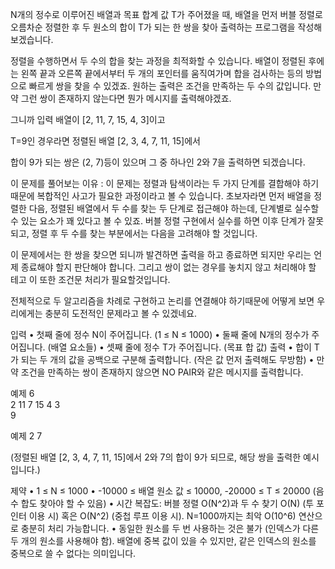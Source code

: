 N개의 정수로 이루어진 배열과 목표 합계 값 T가 주어졌을 때, 
배열을 먼저 버블 정렬로 오름차순 정렬한 후 
두 원소의 합이 T가 되는 한 쌍을 찾아 
출력하는 프로그램을 작성해보겠습니다. 

정렬을 수행하면서 두 수의 합을 찾는 과정을 최적화할 수 있습니다. 
배열이 정렬된 후에는 왼쪽 끝과 오른쪽 끝에서부터 두 개의 포인터를 움직여가며 
합을 검사하는 등의 방법으로 빠르게 쌍을 찾을 수 있겠죠. 
원하는 출력은 조건을 만족하는 두 수의 값입니다. 
만약 그런 쌍이 존재하지 않는다면 뭔가 메시지를 출력해야겠죠. 

그니까 입력 배열이 [2, 11, 7, 15, 4, 3]이고 

T=9인 경우라면 정렬된 배열 [2, 3, 4, 7, 11, 15]에서 

합이 9가 되는 쌍은 (2, 7)등이 있으며 
그 중 하나인 2와 7을 출력하면 되겠습니다.

이 문제를 풀어보는 이유 : 이 문제는 정렬과 탐색이라는 
두 가지 단계를 결합해야 하기때문에 복합적인 사고가 필요한 과정이라고 볼 수 있습니다. 
초보자라면 먼저 배열을 정렬한 다음, 
정렬된 배열에서 두 수를 찾는 두 단계로 접근해야 하는데, 
단계별로 실수할 수 있는 요소가 꽤 있다고 볼 수 있죠. 
버블 정렬 구현에서 실수를 하면 이후 단계가 잘못되고, 
정렬 후 두 수를 찾는 부분에서는 다음을 고려해야 할 것입니다.

이 문제에서는 한 쌍을 찾으면 되니까 발견하면 출력을 하고 
종료하면 되지만 우리는 언제 종료해야 할지 판단해야 합니다. 
그리고 쌍이 없는 경우를 놓치지 않고 처리해야 할 테고 
이 또한 조건문 처리가 필요할것입니다. 

전체적으로 두 알고리즘을 차례로 구현하고 
논리를 연결해야 하기때문에 
어떻게 보면 우리에게는 충분히 도전적인 문제라고 볼 수 있겠네요.

입력
• 첫째 줄에 정수 N이 주어집니다. (1 ≤ N ≤ 1000)
• 둘째 줄에 N개의 정수가 주어집니다. (배열 요소들)
• 셋째 줄에 정수 T가 주어집니다. (목표 합 값)
출력
• 합이 T가 되는 두 개의 값을 공백으로 구분해 출력합니다. (작은 값 먼저 출력해도 무방함)
• 만약 조건을 만족하는 쌍이 존재하지 않으면 NO PAIR와 같은 메시지를 출력합니다.

예제
6  
2 11 7 15 4 3  
9

예제
2 7

(정렬된 배열 [2, 3, 4, 7, 11, 15]에서 2와 7의 합이 9가 되므로, 
해당 쌍을 출력한 예시입니다.)

제약
• 1 ≤ N ≤ 1000
• -10000 ≤ 배열 원소 값 ≤ 10000, -20000 ≤ T ≤ 20000 (음수 합도 찾아야 할 수 있음)
• 시간 복잡도: 버블 정렬 O(N^2)과 두 수 찾기 O(N) (투 포인터 이용 시) 혹은 O(N^2) (중첩 루프 이용 시). N=1000까지는 최악 O(10^6) 연산으로 충분히 처리 가능합니다.
• 동일한 원소를 두 번 사용하는 것은 불가 (인덱스가 다른 두 개의 원소를 사용해야 함). 배열에 중복 값이 있을 수 있지만, 같은 인덱스의 원소를 중복으로 쓸 수 없다는 의미입니다.